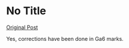 # No Title

[Original Post](https://discourse.onlinedegree.iitm.ac.in/t/169283/45)

<p>Yes, corrections have been done in Ga6 marks.</p>